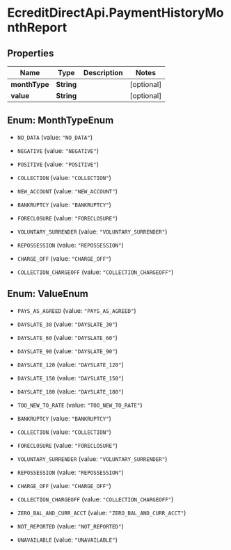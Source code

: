 # EcreditDirectApi.PaymentHistoryMonthReport

## Properties

Name | Type | Description | Notes
------------ | ------------- | ------------- | -------------
**monthType** | **String** |  | [optional] 
**value** | **String** |  | [optional] 



## Enum: MonthTypeEnum


* `NO_DATA` (value: `"NO_DATA"`)

* `NEGATIVE` (value: `"NEGATIVE"`)

* `POSITIVE` (value: `"POSITIVE"`)

* `COLLECTION` (value: `"COLLECTION"`)

* `NEW_ACCOUNT` (value: `"NEW_ACCOUNT"`)

* `BANKRUPTCY` (value: `"BANKRUPTCY"`)

* `FORECLOSURE` (value: `"FORECLOSURE"`)

* `VOLUNTARY_SURRENDER` (value: `"VOLUNTARY_SURRENDER"`)

* `REPOSSESSION` (value: `"REPOSSESSION"`)

* `CHARGE_OFF` (value: `"CHARGE_OFF"`)

* `COLLECTION_CHARGEOFF` (value: `"COLLECTION_CHARGEOFF"`)





## Enum: ValueEnum


* `PAYS_AS_AGREED` (value: `"PAYS_AS_AGREED"`)

* `DAYSLATE_30` (value: `"DAYSLATE_30"`)

* `DAYSLATE_60` (value: `"DAYSLATE_60"`)

* `DAYSLATE_90` (value: `"DAYSLATE_90"`)

* `DAYSLATE_120` (value: `"DAYSLATE_120"`)

* `DAYSLATE_150` (value: `"DAYSLATE_150"`)

* `DAYSLATE_180` (value: `"DAYSLATE_180"`)

* `TOO_NEW_TO_RATE` (value: `"TOO_NEW_TO_RATE"`)

* `BANKRUPTCY` (value: `"BANKRUPTCY"`)

* `COLLECTION` (value: `"COLLECTION"`)

* `FORECLOSURE` (value: `"FORECLOSURE"`)

* `VOLUNTARY_SURRENDER` (value: `"VOLUNTARY_SURRENDER"`)

* `REPOSSESSION` (value: `"REPOSSESSION"`)

* `CHARGE_OFF` (value: `"CHARGE_OFF"`)

* `COLLECTION_CHARGEOFF` (value: `"COLLECTION_CHARGEOFF"`)

* `ZERO_BAL_AND_CURR_ACCT` (value: `"ZERO_BAL_AND_CURR_ACCT"`)

* `NOT_REPORTED` (value: `"NOT_REPORTED"`)

* `UNAVAILABLE` (value: `"UNAVAILABLE"`)




